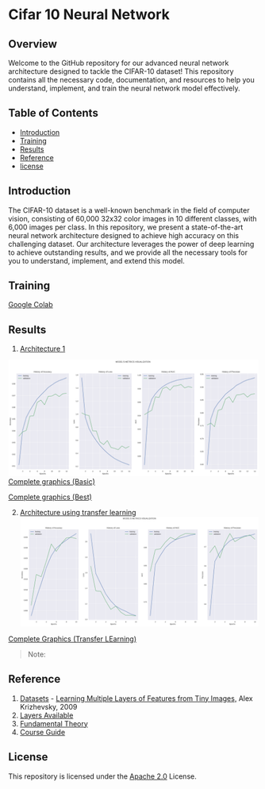 # Cifar 10 Neural Network

## Overview

Welcome to the GitHub repository for our advanced neural network architecture designed to tackle the CIFAR-10 dataset! This repository contains all the necessary code, documentation, and resources to help you understand, implement, and train the neural network model effectively.

## Table of Contents
- [Introduction](#introduction)
- [Training](#training)
- [Results](#results)
- [Reference](#reference)
- [license](#license)


## Introduction

The CIFAR-10 dataset is a well-known benchmark in the field of computer vision, consisting of 60,000 32x32 color images in 10 different classes, with 6,000 images per class. In this repository, we present a state-of-the-art neural network architecture designed to achieve high accuracy on this challenging dataset. Our architecture leverages the power of deep learning to achieve outstanding results, and we provide all the necessary tools for you to understand, implement, and extend this model.

## Training

[Google Colab](https://colab.research.google.com/drive/13RTWHPjCDT1bu5PZu7Zen5Jww5Mb7PVa?usp=sharing)

## Results

1. [Architecture 1](docs/arc_1.png)

![](docs/first_result.jpg)
[Complete graphics (Basic)](https://tensorboard.dev/experiment/82Hg4m0YQ1uMWkw69qSv6w/#scalars)

[Complete graphics (Best)](https://tensorboard.dev/experiment/jhqlZ8dBRtOzxMm9o8wQcw/#scalars)


2. [Architecture using transfer learning](docs/model_plot3.png)
![Transfer learning result](./docs/transfer_learning_result.jpg)


[Complete Graphics (Transfer LEarning)](https://tensorboard.dev/experiment/o7f6pvAMT3KSpX88ge0h1Q/#scalars)

> Note: 


## Reference
1. [Datasets]() - [Learning Multiple Layers of Features from Tiny Images,](https://www.cs.toronto.edu/~kriz/learning-features-2009-TR.pdf) Alex Krizhevsky, 2009
2. [Layers Available](https://www.tensorflow.org/api_docs/python/tf/keras/layers)
3. [Fundamental Theory](https://books.google.com.co/books?id=RaRbNBqGR1oC&lpg=PA1&ots=2kkwXs9tJ4&dq=build%20a%20neural%20network&lr&hl=es&pg=PA1#v=onepage&q=build%20a%20neural%20network&f=false)
4. [Course Guide](https://platzi.com/cursos/redes-neuronales-tensorflow/)


## License

This repository is licensed under the [Apache 2.0](LICENSE) License. 